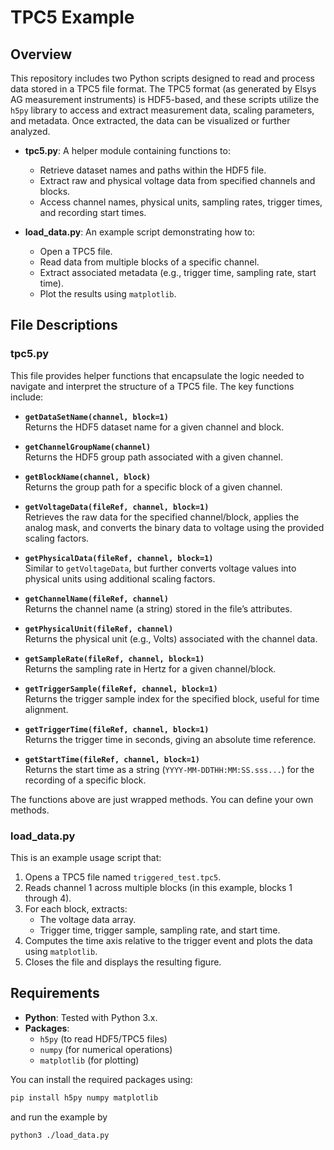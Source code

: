 # TPC5 Example

## Overview

This repository includes two Python scripts designed to read and process data stored in a TPC5 file format. The TPC5 format (as generated by Elsys AG measurement instruments) is HDF5-based, and these scripts utilize the `h5py` library to access and extract measurement data, scaling parameters, and metadata. Once extracted, the data can be visualized or further analyzed.

- **tpc5.py**: A helper module containing functions to:
  - Retrieve dataset names and paths within the HDF5 file.
  - Extract raw and physical voltage data from specified channels and blocks.
  - Access channel names, physical units, sampling rates, trigger times, and recording start times.

- **load_data.py**: An example script demonstrating how to:
  - Open a TPC5 file.
  - Read data from multiple blocks of a specific channel.
  - Extract associated metadata (e.g., trigger time, sampling rate, start time).
  - Plot the results using `matplotlib`.

## File Descriptions

### tpc5.py

This file provides helper functions that encapsulate the logic needed to navigate and interpret the structure of a TPC5 file. The key functions include:

- **`getDataSetName(channel, block=1)`**  
  Returns the HDF5 dataset name for a given channel and block.

- **`getChannelGroupName(channel)`**  
  Returns the HDF5 group path associated with a given channel.

- **`getBlockName(channel, block)`**  
  Returns the group path for a specific block of a given channel.

- **`getVoltageData(fileRef, channel, block=1)`**  
  Retrieves the raw data for the specified channel/block, applies the analog mask, and converts the binary data to voltage using the provided scaling factors.

- **`getPhysicalData(fileRef, channel, block=1)`**  
  Similar to `getVoltageData`, but further converts voltage values into physical units using additional scaling factors.

- **`getChannelName(fileRef, channel)`**  
  Returns the channel name (a string) stored in the file’s attributes.

- **`getPhysicalUnit(fileRef, channel)`**  
  Returns the physical unit (e.g., Volts) associated with the channel data.

- **`getSampleRate(fileRef, channel, block=1)`**  
  Returns the sampling rate in Hertz for a given channel/block.

- **`getTriggerSample(fileRef, channel, block=1)`**  
  Returns the trigger sample index for the specified block, useful for time alignment.

- **`getTriggerTime(fileRef, channel, block=1)`**  
  Returns the trigger time in seconds, giving an absolute time reference.

- **`getStartTime(fileRef, channel, block=1)`**  
  Returns the start time as a string (`YYYY-MM-DDTHH:MM:SS.sss...`) for the recording of a specific block.

The functions above are just wrapped methods. You can define your own methods.

### load_data.py

This is an example usage script that:
1. Opens a TPC5 file named `triggered_test.tpc5`.
2. Reads channel 1 across multiple blocks (in this example, blocks 1 through 4).
3. For each block, extracts:
   - The voltage data array.
   - Trigger time, trigger sample, sampling rate, and start time.
4. Computes the time axis relative to the trigger event and plots the data using `matplotlib`.
5. Closes the file and displays the resulting figure.

## Requirements

- **Python**: Tested with Python 3.x.
- **Packages**:
  - `h5py` (to read HDF5/TPC5 files)
  - `numpy` (for numerical operations)
  - `matplotlib` (for plotting)

You can install the required packages using:
```bash
pip install h5py numpy matplotlib
```

and run the example by
```bash
python3 ./load_data.py
```